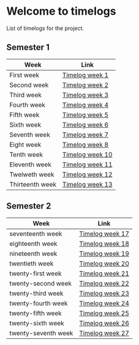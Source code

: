 # Welcome to timelogs

List of timelogs for the project.

## Semester 1

| Week | Link |
|----|----------------|
|First week| [Timelog week 1](timelogs/week-1) 
|Second week| [Timelog week 2](timelogs/week-2) 
|Third week| [Timelog week 3](timelogs/week-3) 
|Fourth week| [Timelog week 4](timelogs/week-4) 
|Fifth week| [Timelog week 5](timelogs/week-5) 
|Sixth week| [Timelog week 6](timelogs/week-6) 
|Seventh week| [Timelog week 7](timelogs/week-7) 
|Eight week| [Timelog week 8](timelogs//week-9) 
|Tenth week| [Timelog week 10](timelogs/week-10) 
|Eleventh week| [Timelog week 11](timelogs/week-11) 
|Twelweth week| [Timelog week 12](timelogs/week-12) 
|Thirteenth week| [Timelog week 13](timelogs/week-13) 



## Semester 2

| Week | Link |
|----|----------------|
|seventeenth week|[Timelog week 17](timelogs/week-17)|
|eighteenth week|[Timelog week 18](timelogs/week-18)|
|nineteenth week|[Timelog week 19](timelogs/week-19)|
|twentieth week|[Timelog week 20](timelogs/week-20)|
|twenty-first week|[Timelog week 21](timelogs/week-21)|
|twenty-second week|[Timelog week 22](timelogs/week-22)|
|twenty-third week|[Timelog week 23](timelogs/week-23)|
|twenty-fourth week|[Timelog week 24](timelogs/week-24)|
|twenty-fifth week|[Timelog week 25](timelogs/week-25)|
|twenty-sixth week|[Timelog week 26](timelogs/week-26)|
|twenty-seventh week|[Timelog week 27](timelogs/week-27)|